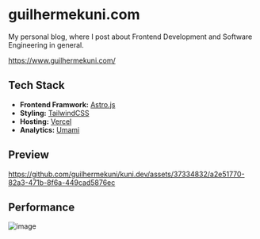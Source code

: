 # guilhermekuni.com

My personal blog, where  I post about Frontend Development and Software Engineering in general.

https://www.guilhermekuni.com/

## Tech Stack
- **Frontend Framwork:** [Astro.js](https://astro.build/)
- **Styling:** [TailwindCSS](https://tailwindcss.com/)
- **Hosting:** [Vercel](https://vercel.com/)
- **Analytics:** [Umami](https://umami.is/)

## Preview

https://github.com/guilhermekuni/kuni.dev/assets/37334832/a2e51770-82a3-471b-8f6a-449cad5876ec

## Performance

![image](https://github.com/guilhermekuni/kuni.dev/assets/37334832/8ea88f85-b9dc-43ca-8969-2f738f043221)
